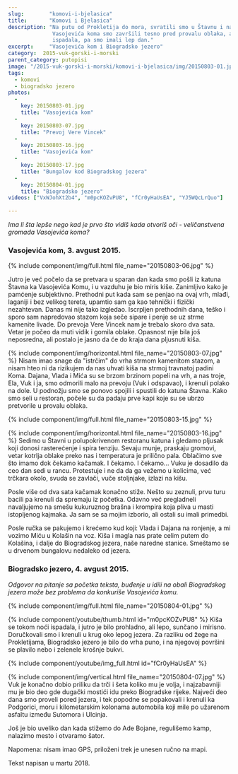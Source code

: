 ```yaml
---
slug:        "komovi-i-bjelasica"
title:       "Komovi i Bjelasica"
description: "Na putu od Prokletija do mora, svratili smo u Štavnu i na Biogradsko jezero na po jedno noćenje. Šetnju do 
              Vasojevića koma smo završili tesno pred provalu oblaka, a do sledećeg jutra na Biogradskom jezeru, kiša se već
              ispadala, pa smo imali lep dan."
excerpt:     "Vasojevića kom i Biogradsko jezero"
category:  2015-vuk-gorski-i-morski
parent_category: putopisi
image: "/2015-vuk-gorski-i-morski/komovi-i-bjelasica/img/20150803-01.jpg"
tags:
  - komovi
  - biogradsko jezero
photos:
  -
    key: 20150803-01.jpg
    title: "Vasojevića kom"
  -
    key: 20150803-07.jpg
    title: "Prevoj Vere Vincek"
  -
    key: 20150803-16.jpg
    title: "Vasojevića kom"
  -
    key: 20150803-17.jpg
    title: "Bungalov kod Biogradskog jezera"
  -
    key: 20150804-01.jpg
    title: "Biogradsko jezero"
videos: ["VxWJohXt2b4", "m0pcKOZvPU8", "fCr0yHaUsEA", "YJ5WQcLrQuo"]
  
---
```


<em>Ima li šta lepše nego kad je prvo što vidiš kada otvoriš oči - veličanstvena gromada Vasojevića koma?</em>

### Vasojevića kom, 3. avgust 2015.  

{% include component/img/full.html file_name="20150803-06.jpg" %}

Jutro je već počelo da se pretvara u sparan dan kada smo pošli iz katuna Štavna ka Vasojevića Komu, i u vazduhu je bio
miris kiše. Zanimljivo kako je pamćenje subjektivno. Prethodni put kada sam se penjao na ovaj vrh, mlađi, laganiji i
bez velikog tereta, upamtio sam ga kao tehnički i fizički nezahtevan. Danas mi nije tako izgledao. Iscrpljen prethodnih dana,
teško i sporo sam napredovao stazom koja seče sipare i penje se uz strme kamenite livade. Do prevoja Vere Vincek nam je
trebalo skoro dva sata. Vetar je počeo da muti vidik i gomila oblake. Opasnost nije bila još neposredna, ali postalo je
jasno da će do kraja dana pljusnuti kiša.

{% include component/img/horizontal.html file_name="20150803-07.jpg" %}
Nisam imao snage da "istrčim" do vrha strmom kamenitom stazom, a nisam hteo ni da rizikujem
da nas uhvati kiša na strmoj travnatoj padini Koma. Dajana, Vlada i Mića su se brzom brzinom popeli na vrh, a nas troje,
Ela, Vuk i ja, smo odmorili malo na prevoju (Vuk i odspavao), i krenuli polako na dole. U podnožju smo se ponovo spojili
i spustili do katuna Štavna. Kako smo seli u restoran, počele su da padaju prve kapi koje su se ubrzo pretvorile u
provalu oblaka.

{% include component/img/full.html file_name="20150803-15.jpg" %}

{% include component/img/horizontal.html file_name="20150803-16.jpg" %}
Sedimo u Štavni u polupokrivenom restoranu katuna i gledamo pljusak koji donosi rasterećenje i spira tenziju. Sevaju munje,
praskaju gromovi, vetar kotrlja oblake preko nas i temperatura je prilično pala. Oblačimo sve što imamo dok čekamo kačamak.
I čekamo. I čekamo... Vuku je dosadilo da ceo dan sedi u rancu. Protestuje i ne da da ga vežemo u kolicima, već trčkara okolo, 
svuda se zavlači, vuče stoljnjake, izlazi na kišu. 

Posle više od
dva sata kačamak konačno stiže. Nešto su zeznuli, prvu turu bacili pa krenuli da spremaju iz početka. Odavno već pregladneli
navaljujemo na smešu kukuruznog brašna i krompira koja pliva u masti istopljenog kajmaka. Ja sam se sa mojim izborio, ali
ostali su imali primedbi.

Posle ručka se pakujemo i krećemo kud koji: Vlada i Dajana na ronjenje, a mi vozimo Miću u Kolašin na voz. Kiša i
magla nas prate celim putem do Kolašina, i dalje do Biogradskog jezera, naše naredne stanice. Smeštamo se u drvenom
bungalovu nedaleko od jezera.


### Biogradsko jezero, 4. avgust 2015.  

<em>Odgovor na pitanje sa početka teksta, buđenje u idili na obali Biogradskog jezera može bez problema da konkuriše 
Vasojevića komu.</em>

{% include component/img/full.html file_name="20150804-01.jpg" %}

{% include component/youtube/thumb.html id="m0pcKOZvPU8" %}
Kiša se tokom noći ispadala, i jutro je bilo prohladno, ali lepo, sunčano i mirisno. Doručkovali smo i krenuli u krug oko
lepog jezera. Za razliku od žege na Prokletijama, Biogradsko jezero je bilo do vrha puno, i na njegovoj površini se
plavilo nebo i zelenele krošnje bukvi.

{% include component/youtube/img_full.html id="fCr0yHaUsEA" %}

{% include component/img/vertical.html file_name="20150804-07.jpg" %}
Vuk je konačno dobio priliku da trči i šeta koliko mu je volja, i najzabavniji mu je bio deo gde dugački mostići idu preko
Biogradske rijeke. Najveći deo dana smo proveli pored jezera, i tek popodne se popakovali i krenuli ka Podgorici, moru i
kilometarskim kolonama automobila koji mile po užarenom asfaltu između Sutomora i Ulcinja.

Još je bio uveliko dan kada stižemo do Ade Bojane, regulišemo kamp, nalazimo mesto i otvaramo šator.

Napomena: nisam imao GPS, priloženi trek je unesen ručno na mapi.

<span class="caption text-muted pull-right">Tekst napisan u martu 2018.</span>